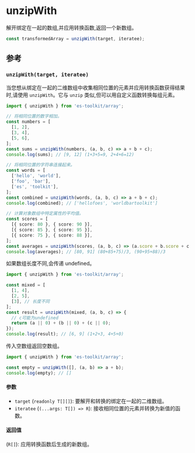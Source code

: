 # unzipWith

解开绑定在一起的数组,并应用转换函数,返回一个新数组。

```typescript
const transformedArray = unzipWith(target, iteratee);
```

## 参考

### `unzipWith(target, iteratee)`

当您想从绑定在一起的二维数组中收集相同位置的元素并应用转换函数获得结果时,请使用 `unzipWith`。它与 `unzip` 类似,但可以用自定义函数转换每组元素。

```typescript
import { unzipWith } from 'es-toolkit/array';

// 将相同位置的数字相加。
const numbers = [
  [1, 2],
  [3, 4],
  [5, 6],
];
const sums = unzipWith(numbers, (a, b, c) => a + b + c);
console.log(sums); // [9, 12] (1+3+5=9, 2+4+6=12)

// 将相同位置的字符串连接起来。
const words = [
  ['hello', 'world'],
  ['foo', 'bar'],
  ['es', 'toolkit'],
];
const combined = unzipWith(words, (a, b, c) => a + b + c);
console.log(combined); // ['hellofoes', 'worldbartoolkit']

// 计算对象数组中特定属性的平均值。
const scores = [
  [{ score: 80 }, { score: 90 }],
  [{ score: 85 }, { score: 95 }],
  [{ score: 75 }, { score: 88 }],
];
const averages = unzipWith(scores, (a, b, c) => (a.score + b.score + c.score) / 3);
console.log(averages); // [80, 91] (80+85+75)/3, (90+95+88)/3
```

如果数组长度不同,会传递 undefined。

```typescript
import { unzipWith } from 'es-toolkit/array';

const mixed = [
  [1, 4],
  [2, 5],
  [3], // 长度不同
];
const result = unzipWith(mixed, (a, b, c) => {
  // c可能为undefined
  return (a || 0) + (b || 0) + (c || 0);
});
console.log(result); // [6, 9] (1+2+3, 4+5+0)
```

传入空数组返回空数组。

```typescript
import { unzipWith } from 'es-toolkit/array';

const empty = unzipWith([], (a, b) => a + b);
console.log(empty); // []
```

#### 参数

- `target` (`readonly T[][]`): 要解开和转换的绑定在一起的二维数组。
- `iteratee` (`(...args: T[]) => R`): 接收相同位置的元素并转换为新值的函数。

#### 返回值

(`R[]`): 应用转换函数后生成的新数组。
